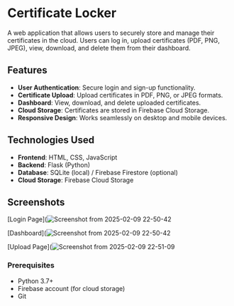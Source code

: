 # Certificate Locker 

A web application that allows users to securely store and manage their certificates in the cloud. Users can log in, upload certificates (PDF, PNG, JPEG), view, download, and delete them from their dashboard.

## Features
- **User Authentication**: Secure login and sign-up functionality.
- **Certificate Upload**: Upload certificates in PDF, PNG, or JPEG formats.
- **Dashboard**: View, download, and delete uploaded certificates.
- **Cloud Storage**: Certificates are stored in Firebase Cloud Storage.
- **Responsive Design**: Works seamlessly on desktop and mobile devices.

## Technologies Used
- **Frontend**: HTML, CSS, JavaScript
- **Backend**: Flask (Python)
- **Database**: SQLite (local) / Firebase Firestore (optional)
- **Cloud Storage**: Firebase Cloud Storage


## Screenshots
[Login Page](![Screenshot from 2025-02-09 22-50-42](https://github.com/user-attachments/assets/79e62d68-ac98-4b5f-af73-04d46c4e7c8f)


[Dashboard](![Screenshot from 2025-02-09 22-50-42](https://github.com/user-attachments/assets/b7a927fc-e6a4-4f1d-8d65-f823530473da)


[Upload Page](![Screenshot from 2025-02-09 22-51-09](https://github.com/user-attachments/assets/207f5a96-74c8-4dc0-a805-c4b263b20aa6)


### Prerequisites
- Python 3.7+
- Firebase account (for cloud storage)
- Git 
